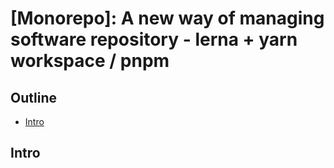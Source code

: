 # [Monorepo]: A new way of managing software repository - lerna + yarn workspace / pnpm

## Outline

- [Intro](#intro)

## Intro

